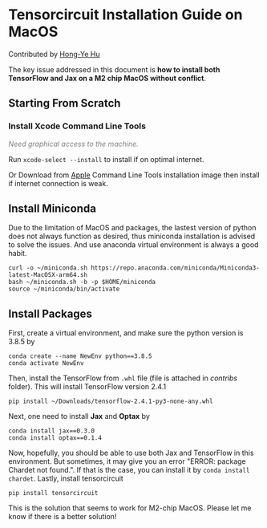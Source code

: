 # Tensorcircuit Installation Guide on MacOS

Contributed by [Hong-Ye Hu](https://github.com/hongyehu)

The key issue addressed in this document is **how to install both TensorFlow and Jax on a M2 chip MacOS without conflict**. 

## Starting From Scratch

### Install Xcode Command Line Tools

<font color=gray><em>Need graphical access to the machine.</em></font>

Run `xcode-select --install` to install if on optimal internet.

Or Download from [Apple](https://developer.apple.com/download/more/) Command Line Tools installation image then install if internet connection is weak.

## Install Miniconda

Due to the limitation of MacOS and packages, the lastest version of python does not always function as desired, thus miniconda installation is advised to solve the issues. And use anaconda virtual environment is always a good habit.

```
curl -o ~/miniconda.sh https://repo.anaconda.com/miniconda/Miniconda3-latest-MacOSX-arm64.sh
bash ~/miniconda.sh -b -p $HOME/miniconda
source ~/miniconda/bin/activate
```

## Install Packages
First, create a virtual environment, and make sure the python version is 3.8.5 by
```
conda create --name NewEnv python==3.8.5
conda activate NewEnv
```
Then, install the TensorFlow from `.whl` file (file is attached in *contribs* folder). This will install TensorFlow version 2.4.1
```
pip install ~/Downloads/tensorflow-2.4.1-py3-none-any.whl
```
Next, one need to install **Jax** and **Optax** by
```
conda install jax==0.3.0
conda install optax==0.1.4
```
Now, hopefully, you should be able to use both Jax and TensorFlow in this environment. But sometimes, it may give you an error "ERROR: package Chardet not found.". 
If that is the case, you can install it by `conda install chardet`.
Lastly, install tensorcircuit
```
pip install tensorcircuit
```
This is the solution that seems to work for M2-chip MacOS. Please let me know if there is a better solution!


